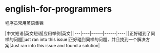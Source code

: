 # english-for-programmers
程序员常用英语集锦

|中文短语|英文短语|应用举例|英文|
|---|----|------|------|----|
|正好碰到了同样的问题|just ran into this issue|正好碰到同样的问题，并且找到一个解决方案|Just ran into this issue and found a solution|

